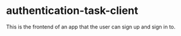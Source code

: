 # authentication-task-client

This is the frontend of an app that the user can sign up and sign in to.